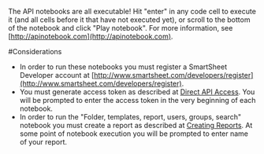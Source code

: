 The API notebooks are all executable! Hit "enter" in any code cell to execute it (and all cells before it that have not executed yet), or scroll to the bottom of the notebook and click "Play notebook". For more information, see [http://apinotebook.com](http://apinotebook.com).

#Considerations

- In order to run these notebooks you must register a SmartSheet Developer account at  [http://www.smartsheet.com/developers/register](http://www.smartsheet.com/developers/register).
- You must generate access token as described at [Direct API Access](http://www.smartsheet.com/developers/api-documentation#id.eg9s4hawz6wd). You will be prompted to enter the access token in the very beginning of each notebook.
- In order to run the "Folder, templates, report, users, groups, search" notebook you must create a report as described at [Creating Reports](http://help.smartsheet.com/customer/portal/articles/522214-creating-reports). At some point of notebook execution you will be prompted to enter name of your report.
